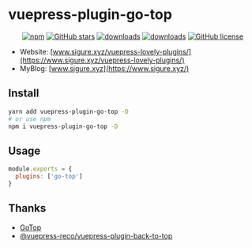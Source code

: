 # vuepress-plugin-go-top

<p align="center">
   <a href="https://www.npmjs.com/package/vuepress-plugin-go-top" target="_blank"><img alt="npm" src="https://img.shields.io/npm/v/vuepress-plugin-go-top.svg"></a>
   <a href="https://github.com/SigureMo/vuepress-plugin-go-top/stargazers" target="_blank"><img alt="GitHub stars" src="https://img.shields.io/github/stars/SigureMo/vuepress-plugin-go-top"></a>
   <a href="https://www.npmjs.com/package/vuepress-plugin-go-top" target="_blank"><img alt="downloads" src="https://img.shields.io/npm/dt/vuepress-plugin-go-top.svg"></a>
   <a href="https://www.npmjs.com/package/vuepress-plugin-go-top" target="_blank"><img alt="downloads" src="https://img.shields.io/npm/dm/vuepress-plugin-go-top.svg"></a>
   <a href="https://github.com/SigureMo/vuepress-plugin-go-top/blob/master/LICENSE" target="_blank"><img alt="GitHub license" src="https://img.shields.io/github/license/SigureMo/vuepress-plugin-go-top"></a>
</p>

- Website: [www.sigure.xyz/vuepress-lovely-plugins/](https://www.sigure.xyz/vuepress-lovely-plugins/)
- MyBlog: [www.sigure.xyz](https://www.sigure.xyz/)

## Install

``` bash
yarn add vuepress-plugin-go-top -D
# or use npm
npm i vuepress-plugin-go-top -D
```

## Usage

``` javascript
module.exports = {
  plugins: ['go-top']
}
```

## Thanks

- [GoTop](https://github.com/MisakaTAT/GoTop)
- [@vuepress-reco/vuepress-plugin-back-to-top](https://github.com/vuepress-reco/vuepress-plugin-back-to-top)
